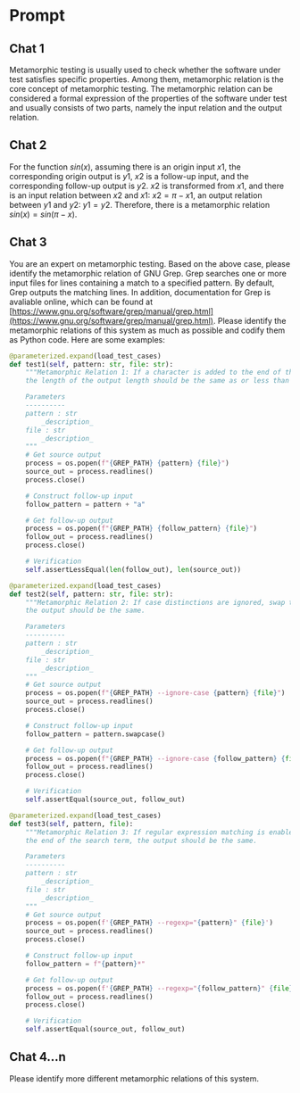 # Prompt

## Chat 1

Metamorphic testing is usually used to check whether the software under test satisfies specific properties. Among them, metamorphic relation is the core concept of metamorphic testing. The metamorphic relation can be considered a formal expression of the properties of the software under test and usually consists of two parts, namely the input relation and the output relation.

## Chat 2

For the function $sin(x)$, assuming there is an origin input $x1$, the corresponding origin output is $y1$, $x2$ is a follow-up input, and the corresponding follow-up output is $y2$. $x2$ is transformed from $x1$, and there is an input relation between $x2$ and $x1$: $x2=\pi-x1$, an output relation between $y1$ and $y2$: $y1=y2$. Therefore, there is a metamorphic relation $sin(x)=sin(\pi-x)$.

## Chat 3

You are an expert on metamorphic testing. Based on the above case, please identify the metamorphic relation of GNU Grep. Grep searches one or more input files for lines containing a match to a specified pattern. By default, Grep outputs the matching lines. In addition, documentation for Grep is avaliable online, which can be found at [https://www.gnu.org/software/grep/manual/grep.html](https://www.gnu.org/software/grep/manual/grep.html). Please identify the metamorphic relations of this system as much as possible and codify them as Python code. Here are some examples:

```python
@parameterized.expand(load_test_cases)
def test1(self, pattern: str, file: str):
    """Metamorphic Relation 1: If a character is added to the end of the search term,
    the length of the output length should be the same as or less than the original.

    Parameters
    ----------
    pattern : str
        _description_
    file : str
        _description_
    """
    # Get source output
    process = os.popen(f"{GREP_PATH} {pattern} {file}")
    source_out = process.readlines()
    process.close()

    # Construct follow-up input
    follow_pattern = pattern + "a"

    # Get follow-up output
    process = os.popen(f"{GREP_PATH} {follow_pattern} {file}")
    follow_out = process.readlines()
    process.close()

    # Verification
    self.assertLessEqual(len(follow_out), len(source_out))

@parameterized.expand(load_test_cases)
def test2(self, pattern: str, file: str):
    """Metamorphic Relation 2: If case distinctions are ignored, swap the case of search term,
    the output should be the same.

    Parameters
    ----------
    pattern : str
        _description_
    file : str
        _description_
    """
    # Get source output
    process = os.popen(f"{GREP_PATH} --ignore-case {pattern} {file}")
    source_out = process.readlines()
    process.close()

    # Construct follow-up input
    follow_pattern = pattern.swapcase()

    # Get follow-up output
    process = os.popen(f"{GREP_PATH} --ignore-case {follow_pattern} {file}")
    follow_out = process.readlines()
    process.close()

    # Verification
    self.assertEqual(source_out, follow_out)

@parameterized.expand(load_test_cases)
def test3(self, pattern, file):
    """Metamorphic Relation 3: If regular expression matching is enabled, add an asterisk at
    the end of the search term, the output should be the same.

    Parameters
    ----------
    pattern : str
        _description_
    file : str
        _description_
    """
    # Get source output
    process = os.popen(f'{GREP_PATH} --regexp="{pattern}" {file}')
    source_out = process.readlines()
    process.close()

    # Construct follow-up input
    follow_pattern = f"{pattern}*"

    # Get follow-up output
    process = os.popen(f'{GREP_PATH} --regexp="{follow_pattern}" {file}')
    follow_out = process.readlines()
    process.close()

    # Verification
    self.assertEqual(source_out, follow_out)
```

## Chat 4...n

Please identify more different metamorphic relations of this system.